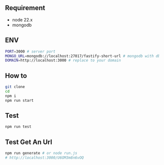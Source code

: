 ## Requirement

- node 22.x
- mongodb

## ENV

```bash
PORT=3000 # server port
MONGO_URL=mongodb://localhost:27017/fastify-short-url # mongodb with dbname
DOMAIN=http://localhost:3000 # replace to your domain
```

## How to

```bash
git clone
cd
npm i
npm run start
```

## Test

```bash
npm run test
```

## Test Get An Url

```bash
npm run generate # or node run.js
# http://localhost:3000/U6OM3m8n6vOQ
```
